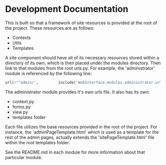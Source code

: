 # Development Documentation

This is built so that a framework of site resources is provided at the root of the project. These resources are as follows:
* Contexts
* Utils
* Templates

A site component should have all of its necessary resources stored within a directory of its own, which is then placed under the modules directory. Then link to that modules from the root urls.py. For example, the 'administrator' module is referenced by the following line:

```python
url(r'^admin/',			include('WebInterface.modules.administrator.urls')),
```

The administrator module provides it's own urls file. It also has its own:
* context.py
* forms.py
* view.py
* templates folder

Each file utilizes the base resources provided in the root of the project. For instance, the 'adminPageTemplate.html' which is used as a template for the rest of the admin pages, actually extends the 'sitePageTemplate.html' file within the root templates folder.

See the README.md in each module for more information about that particular module.
